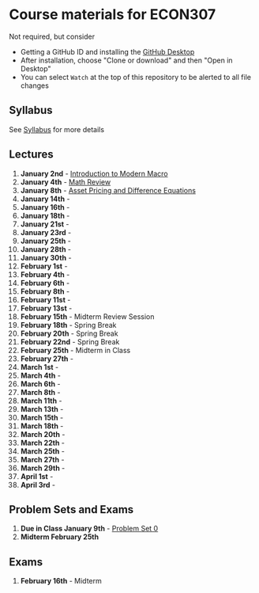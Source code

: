 # Course materials for ECON307
Not required, but consider
- Getting a GitHub ID and installing the [GitHub Desktop](https://desktop.github.com/)
- After installation, choose "Clone or download" and then "Open in Desktop"
- You can select `Watch` at the top of this repository to be alerted to all file changes

## Syllabus
See [Syllabus](syllabus.md) for more details

## Lectures
1. **January 2nd** -  [Introduction to Modern Macro](/lecture_notes/intro_to_modern_macro.pdf)
2. **January 4th** - [Math Review](/lecture_notes/math_review.pdf)
3. **January 8th** - [Asset Pricing and Difference Equations](/lecture_notes/asset_pricing_difference_equations.pdf)
4. **January 14th** - 
5. **January 16th** - 
6. **January 18th** - 
7. **January 21st** - 
8. **January 23rd** - 
9. **January 25th** - 
10. **January 28th** - 
11. **January 30th** - 
12. **February 1st** - 
13. **February 4th** - 
14. **February 6th** - 
15. **February 8th** - 
16. **February 11st** - 
17. **February 13st** - 
18. **February 15th** - Midterm Review Session
19. **February 18th** - Spring Break
20. **February 20th** - Spring Break
21. **February 22nd** - Spring Break
22. **February 25th** - Midterm in Class
23. **February 27th** - 
24. **March 1st** - 
25. **March 4th** - 
26. **March 6th** - 
27. **March 8th** - 
28. **March 11th** - 
29. **March 13th** - 
30. **March 15th** - 
31. **March 18th** - 
32. **March 20th** - 
33. **March 22th** - 
34. **March 25th** - 
35. **March 27th** - 
36. **March 29th** - 
37. **April 1st** - 
38. **April 3rd** - 

## Problem Sets and Exams
1. **Due in Class January 9th** - [Problem Set 0](/problem_sets/problem_set_0.pdf)
2. **Midterm February 25th**

## Exams
1. **February 16th** - Midterm
